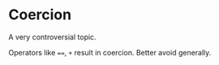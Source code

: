 # Coercion

A very controversial topic.

Operators like `==`, `+` result in coercion. Better avoid generally.
